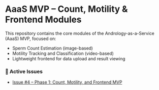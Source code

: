 # AaaS MVP – Count, Motility & Frontend Modules

This repository contains the core modules of the Andrology-as-a-Service (AaaS) MVP, focused on:
- Sperm Count Estimation (image-based)
- Motility Tracking and Classification (video-based)
- Lightweight frontend for data upload and result viewing

### 🚧 Active Issues
- [Issue #4 – Phase 1: Count, Motility, and Frontend MVP](https://github.com/SashiNat/Aaas-Count-Motility-FE-MVP/issues/4)

